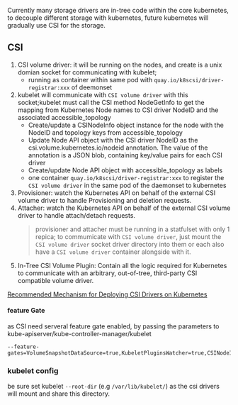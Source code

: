 Currently many storage drivers are in-tree code within the core kubernetes, to decouple different storage with kubernetes, future kubernetes will gradually use CSI for the storage.

## CSI 
1. CSI volume driver: it will be running on the nodes, and create is a unix domian socket for communicating with kubelet;  
    - running as container within same pod with `quay.io/k8scsi/driver-registrar:xxx` of deemonset 
2. kubelet will communicate with `CSI volume driver` with this socket;kubelet must call the CSI method NodeGetInfo to get the mapping from Kubernetes Node names to CSI driver NodeID and the associated accessible_topology
    - Create/update a CSINodeInfo object instance for the node with the NodeID and topology keys from accessible_topology
    - Update Node API object with the CSI driver NodeID as the csi.volume.kubernetes.io/nodeid annotation. The value of the annotation is a JSON blob, containing key/value pairs for each CSI driver
    - Create/update Node API object with accessible_topology as labels
    - one container `quay.io/k8scsi/driver-registrar:xxx` to register the `CSI volume driver` in the same pod of the daemonset to kubernetes
3. Provisioner:  watch the Kubernetes API on behalf of the external CSI volume driver to handle Provisioning and deletion requests. 
4. Attacher: watch the Kubernetes API on behalf of the external CSI volume driver to handle attach/detach requests.
    > provisioner and attacher must be running in a statfulset with only 1 repica; to commumicate with `CSI volume driver`, just mount the `CSI volume driver` socket driver directory into them or each also have a `CSI volume driver` container alongside with it.
5. In-Tree CSI Volume Plugin: Contain all the logic required for Kubernetes to communicate with an arbitrary, out-of-tree, third-party CSI compatible volume driver.
    
[Recommended Mechanism for Deploying CSI Drivers on Kubernetes](https://github.com/kubernetes/community/blob/master/contributors/design-proposals/storage/container-storage-interface.md#recommended-mechanism-for-deploying-csi-drivers-on-kubernetes)


#### feature Gate
as CSI need serveral feature gate enabled, by passing the parameters to kube-apiserver/kube-controller-manager/kubelet

```
--feature-gates=VolumeSnapshotDataSource=true,KubeletPluginsWatcher=true,CSINodeInfo=true,CSIDriverRegistry=true,BlockVolume=true,CSIBlockVolume=true,CSIDriverRegistry=true,Topology=true
```
### kubelet config

be sure set kubelet `--root-dir` (e.g `/var/lib/kubelet/`) as the csi drivers will mount and share this directory.